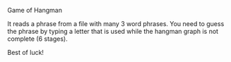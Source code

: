 Game of Hangman

It reads a phrase from a file with many 3 word phrases.
You need to guess the phrase by typing a letter that is used while the hangman graph is not complete (6 stages).

Best of luck!
